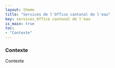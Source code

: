 ```yaml
---
layout: theme
title: "Services de l'Office cantonal de l'eau"
key: services_Office cantonal de l'eau
is_main: true
toc:
- "Contexte"
---
```


### Contexte
Contexte
